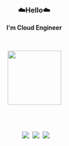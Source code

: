 **<h3 align="center">☁️Hello☁️</h3>**
**<div align="center">I'm Cloud Engineer</div>**

</br>

<p align="center" display="inline-block">
  <a href="https://www.credly.com/badges/608797d2-508c-42af-85d3-7926082f747a/public_url"><img src="https://images.credly.com/images/0e284c3f-5164-4b21-8660-0d84737941bc/image.png" width="125" height="125"></a>
</p>

</br></br>

<p align="center" display="inline-block">
  &nbsp&nbsp<img src="https://img.shields.io/badge/Docker-2496ED?style=for-the-badge&logo=Docker&logoColor=white">&nbsp&nbsp<img src="https://img.shields.io/badge/Kubernetes-326CE5?style=for-the-badge&logo=Kubernetes&logoColor=white">&nbsp&nbsp<img src="https://img.shields.io/badge/Terraform-7B42BC?style=for-the-badge&logo=Terraform&logoColor=white">
</p>
